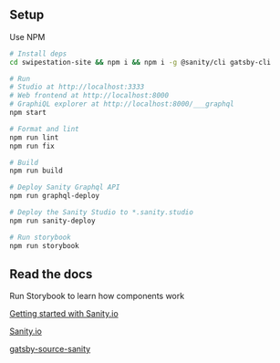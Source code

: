 ## Setup

Use NPM

```bash
# Install deps
cd swipestation-site && npm i && npm i -g @sanity/cli gatsby-cli

# Run
# Studio at http://localhost:3333
# Web frontend at http://localhost:8000
# GraphiQL explorer at http://localhost:8000/___graphql
npm start

# Format and lint
npm run lint
npm run fix

# Build
npm run build

# Deploy Sanity Graphql API
npm run graphql-deploy

# Deploy the Sanity Studio to *.sanity.studio
npm run sanity-deploy

# Run storybook
npm run storybook

```

## Read the docs

Run Storybook to learn how components work

[Getting started with Sanity.io](https://www.sanity.io/blog/get-started-with-gatsby-and-structured-content)

[Sanity.io](https://www.sanity.io/blog/get-started-with-gatsby-and-structured-content)

[gatsby-source-sanity](https://github.com/sanity-io/gatsby-source-sanity)
